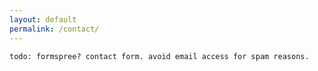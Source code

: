 ```yaml
---
layout: default
permalink: /contact/
---
```


`todo: formspree? contact form. avoid email access for spam reasons.`